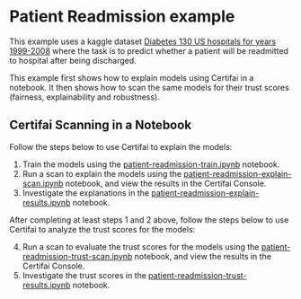 # Patient Readmission example

This example uses a kaggle dataset [Diabetes 130 US hospitals for years 1999-2008](https://www.kaggle.com/brandao/diabetes) where the task is to predict whether a patient will be readmitted to hospital after being discharged.

This example first shows how to explain models using Certifai in a notebook.
It then shows how to scan the same models for their trust scores
(fairness, explainability and robustness).

## Certifai Scanning in a Notebook

Follow the steps below to use Certifai to explain the models:

1. Train the models using the [patient-readmission-train.ipynb](patient-readmission-train.ipynb) notebook.
2. Run a scan to explain the models using the [patient-readmission-explain-scan.ipynb](patient-readmission-explain-scan.ipynb) notebook, and view the results in the Certifai Console.
3. Investigate the explanations in the [patient-readmission-explain-results.ipynb](patient-readmission-explain-results.ipynb) notebook.

After completing at least steps 1 and 2 above, follow the steps below to use
Certifai to analyze the trust scores for the models:

4. Run a scan to evaluate the trust scores for the models using the [patient-readmission-trust-scan.ipynb](patient-readmission-trust-scan.ipynb) notebook, and view the results in the Certifai Console.
5. Investigate the trust scores in the [patient-readmission-trust-results.ipynb](patient-readmission-trust-results.ipynb) notebook.

